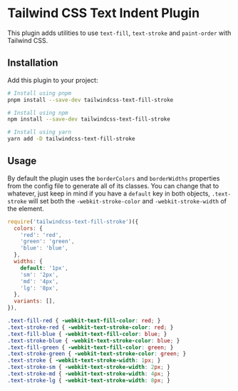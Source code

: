 # Tailwind CSS Text Indent Plugin

This plugin adds utilities to use `text-fill`, `text-stroke` and `paint-order` with Tailwind CSS.

## Installation

Add this plugin to your project:

```bash
# Install using pnpm
pnpm install --save-dev tailwindcss-text-fill-stroke

# Install using npm
npm install --save-dev tailwindcss-text-fill-stroke

# Install using yarn
yarn add -D tailwindcss-text-fill-stroke
```

## Usage

By default the plugin uses the `borderColors` and `borderWidths` properties from the config file to generate all of its classes. You can change that to whatever, just keep in mind if you have a `default` key in both objects, `.text-stroke` will set both the `-webkit-stroke-color` and `-webkit-stroke-width` of the element.

```js
require('tailwindcss-text-fill-stroke')({
  colors: {
    'red': 'red',
    'green': 'green',
    'blue': 'blue',
  },
  widths: {
    default: '1px',
    'sm': '2px',
    'md': '4px',
    'lg': '8px',
  },
  variants: [],
}),
```

```css
.text-fill-red { -webkit-text-fill-color: red; }
.text-stroke-red { -webkit-text-stroke-color: red; }
.text-fill-blue { -webkit-text-fill-color: blue; }
.text-stroke-blue { -webkit-text-stroke-color: blue; }
.text-fill-green { -webkit-text-fill-color: green; }
.text-stroke-green { -webkit-text-stroke-color: green; }
.text-stroke { -webkit-text-stroke-width: 1px; }
.text-stroke-sm { -webkit-text-stroke-width: 2px; }
.text-stroke-md { -webkit-text-stroke-width: 4px; }
.text-stroke-lg { -webkit-text-stroke-width: 8px; }
```
